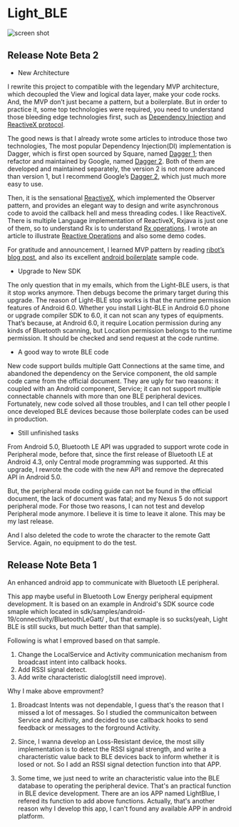 Light_BLE
=========

![screen shot](https://github.com/suzp1984/Light_BLE/raw/master/imgs/screenshot.png)

Release Note Beta 2
-------------------

* New Architecture

I rewrite this project to compatible with the legendary MVP architecture, which decoupled the View and logical data layer, make your code rocks. And, the MVP don’t just became a pattern, but a boilerplate. But in order to practice it, some top technologies were required, you need to understand those bleeding edge technologies first, such as [Dependency Injection](http://zpcat.blogspot.com/2016/04/dependency-injection-in-android-with.html) and [ReactiveX protocol](http://zpcat.blogspot.com/2016/04/reactivex-operations.html).

The good news is that I already wrote some articles to introduce those two technologies, The most popular Dependency Injection(DI) implementation is Dagger, which is first open sourced by Square, named [Dagger 1](http://square.github.io/dagger/); then refactor and maintained by Google, named [Dagger 2](http://google.github.io/dagger/users-guide.html). Both of them are developed and maintained separately, the version 2 is not more advanced than version 1, but I recommend Google’s [Dagger 2](http://google.github.io/dagger/users-guide.html), which just much more easy to use.

Then, it is the sensational [ReactiveX](http://reactivex.io/), which implemented the Observer pattern, and provides an elegant way to design and write asynchronous code to avoid the callback hell and mess threading codes. I like ReactiveX. There is multiple Language implementation of ReactiveX, Rxjava is just one of them, so to understand Rx is to understand [Rx operations](http://zpcat.blogspot.com/2016/04/reactivex-operations.html). I wrote an article to illustrate [Reactive Operations](http://zpcat.blogspot.com/2016/04/reactivex-operations.html) and also some demo codes.

For gratitude and announcement, I learned MVP pattern by reading [ribot’s blog post](https://labs.ribot.co.uk/android-application-architecture-8b6e34acda65#.g4juxsf55), and also its excellent [android boilerplate](https://github.com/ribot/android-boilerplate) sample code.

* Upgrade to New SDK

The only question that in my emails, which from the Light-BLE users, is that it stop works anymore. Then debugs become the primary target during this upgrade.
The reason of Light-BLE stop works is that the runtime permission features of Android 6.0. Whether you install Light-BLE in Android 6.0 phone or upgrade compiler SDK to 6.0, it can not scan any types of equipments. That’s because, at Android 6.0, it require Location permission during any kinds of Bluetooth scanning, but Location permission belongs to the runtime permission. It should be checked and send request at the code runtime.

* A good way to wrote BLE code

New code support builds multiple Gatt Connections at the same time, and abandoned the dependency on the Service component, the old sample code came from the official document. They are ugly for two reasons: it coupled with an Android component, Service; it can not support multiple connectable channels with more than one BLE peripheral devices. Fortunately, new code solved all those troubles, and I can tell other people I once developed BLE devices because those boilerplate codes can be used in production.

* Still unfinished tasks

From Android 5.0, Bluetooth LE API was upgraded to support wrote code in Peripheral mode, before that, since the first release of Bluetooth LE at Android 4.3, only Central mode programming was supported. At this upgrade, I rewrote the code with the new API and remove the deprecated API in Android 5.0.

But, the peripheral mode coding guide can not be found in the official document, the lack of document was fatal; and my Nexus 5 do not support peripheral mode. For those two reasons, I can not test and develop Peripheral mode anymore. I believe it is time to leave it alone. This may be my last release.

And I also deleted the code to wrote the character to the remote Gatt Service. Again, no equipment to do the test.

Release Note Beta 1
-------------------

An enhanced android app to communicate with Bluetooth LE peripheral.

This app maybe useful in Bluetooth Low Energy peripheral equipment 
development. It is based on an example in Android's SDK source code 
smaple which located in sdk/samples/android-19/connectivity/BluetoothLeGatt/
, but that exmaple is so sucks(yeah, Light BLE is still sucks, but 
much better than that sample).

Following is what I emproved based on that sample.

1. Change the LocalService and Activity communication 
mechanism from broadcast intent into callback hooks.
2. Add RSSI signal detect.
3. Add write characteristic dialog(still need improve).

Why I make above emprovment?

1. Broadcast Intents was not dependable, I guess that's
the reason that I missed a lot of messages. So I studied 
the communicaiton between Service and Acitivity, and 
decided to use callback hooks to send feedback or messages
to the forground Activity.

2. Since, I wanna develop an Loss-Resistant device, the most 
silly implementation is to detect the RSSI signal strength, 
and write a characteristic value back to BLE devices back to
inform whether it is losed or not. So I add an RSSI signal 
detection function into that APP.

3. Some time, we just need to write an characteristic value 
into the BLE database to operating the peripheral device.
That's an practical function in BLE device development. There
are an ios APP named LightBlue, I refered its function to 
add above functions. Actually, that's another reason why I develop
this app, I can't found any available APP in android platform. 
